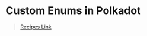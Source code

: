 # Custom Enums in Polkadot
> [Recipes Link](https://docs.substrate.dev/docs/substrate-runtime-recipes#section-working-with-custom-enums-in-polkadot-apps)